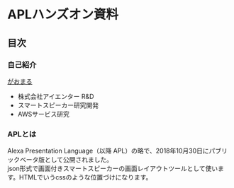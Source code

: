 # APLハンズオン資料

## 目次

### 自己紹介

[がおまる](https://twitter.com/gaomar)

- 株式会社アイエンター R&D
- スマートスピーカー研究開発
- AWSサービス研究

### APLとは
Alexa Presentation Language（以降 APL）の略で、2018年10月30日にパブリックベータ版として公開されました。  
json形式で画面付きスマートスピーカーの画面レイアウトツールとして使います。HTMLでいうcssのような位置づけになります。
